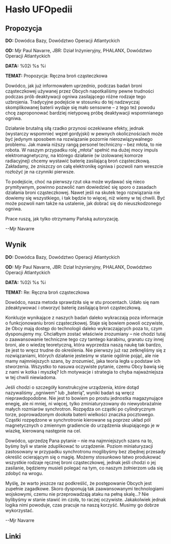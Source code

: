 # Hasło UFOpedii

## Propozycja

**DO:** Dowódca Bazy, Dowództwo Operacji Atlantyckich

**OD:** Mjr Paul Navarre, JBR: Dział Inżynieryjny, PHALANX, Dowództwo
Operacji Atlantyckich

**DATA:** %02i %s %i

**TEMAT:** Propozycja: Ręczna broń cząsteczkowa

Dowódco, jak już informowałem uprzednio, podczas badań broni
cząsteczkowej używanej przez Obcych napotkaliśmy pewne trudności podczas
prób deaktywacji ogniwa zasilającego różne rodzaje tego uzbrojenia.
Tradycyjne podejście w stosunku do tej nadzwyczaj skomplikowanej baterii
wydaje się mało sensowne – z tego też powodu chcę zaproponować bardziej
nietypową próbę deaktywacji wspomnianego ogniwa.

Działanie brutalną siłą rzadko przynosi oczekiwane efekty, jednak
(wystarczy wspomnieć węzeł gordyjski) w pewnych okolicznościach może być
jedynym sposobem na rozwiązanie pozornie nierozwiązywalnego problemu.
Jak mawia niższy rangą personel techniczny – bez młota, to nie robota. W
naszym przypadku rolę „młota” spełnić ma dużej mocy impuls
elektromagnetyczny, na którego działanie (w izolowanej komorze
radiacyjnej) chcemy wystawić baterię zasilającą broń cząsteczkową.
Zakładamy, że zniszczy on całą elektronikę ogniwa i pozwoli nam wreszcie
rozłożyć je na czynniki pierwsze.

To podejście, choć na pierwszy rzut oka może wydawać się nieco
prymitywnym, powinno pozwolić nam dowiedzieć się sporo o zasadach
działania broni cząsteczkowej. Nawet jeśli na skutek tego rozwiązania
nie dowiemy się wszystkiego, i tak będzie to więcej, niż wiemy w tej
chwili. Być może pozwoli nam także na ustalenie, jak dobrać się do
nieuszkodzonego ogniwa.

Prace ruszą, jak tylko otrzymamy Pańską autoryzację.

--Mjr Navarre

## Wynik

**DO:** Dowódca Bazy, Dowództwo Operacji Atlantyckich

**OD:** Mjr Paul Navarre, JBR: Dział Inżynieryjny, PHALANX, Dowództwo
Operacji Atlantyckich

**DATA:** %02i %s %i

**TEMAT:** Re: Ręczna broń cząsteczkowa

Dowódco, nasza metoda sprawdziła się w stu procentach. Udało się nam
zdeaktywować i otworzyć baterię zasilającą broń cząsteczkową.

Konkluzje wynikające z naszych badań daleko wykraczają poza informacje o
funkcjonowaniu broni cząsteczkowej. Staje się bowiem powoli oczywiste,
że Obcy mają dostęp do technologii daleko wykraczających poza to, czym
dysponujemy my. Chciałbym zostać właściwie zrozumiany – nie chodzi tutaj
o zaawansowanie techniczne tego czy tamtego karabinu, granatu czy innej
broni, ale o wiedzę teoretyczną, która wyprzedza naszą naukę tak bardzo,
że jest to wręcz trudne do określenia. Nie pierwszy już raz zetknęliśmy
się z rozwiązaniami, których działanie jesteśmy w stanie ogólnie pojąć,
ale nie mamy najmniejszych szans, by zrozumieć, jaka teoria legła u
podstaw ich stworzenia. Wszystko to nasuwa oczywiste pytanie, czemu Obcy
bawią się z nami w kotka i myszkę? Ich motywacje i strategia to chyba
najważniejsza w tej chwili niewiadoma.

Jeśli chodzi o szczegóły konstrukcyjne urządzenia, które dotąd
nazywaliśmy „ogniwem” lub „baterią”, wyniki badań są wręcz
nieprawdopodobne. Nie jest to bowiem po prostu jednostka magazynujące
enegię, ale ni mniej, ni więcej, tylko zminiaturyzowany do
niewyobrażalnie małych rozmiarów synchrotron. Rozpędza on cząstki po
cylindrycznym torze, poprowadzonym dookoła baterii wielkości znaczka
pocztowego. Cząstki rozpędzone w synchrotronie kierowane są poprzez
układ pól magnetycznych o zmiennym gradiencie do urządzenia skupiającego
je w wiazkę, kierowaną następnie na cel.

Dowódco, uprzedzę Pana pytanie – nie ma najmniejszych szans na to, byśmy
byli w stanie zduplikować to urządzenie. Poziom miniaturyzacji
zastosowany w przypadku synchrotronu moglibyśmy bez zbędnej przesady
określić ocierającym się o magię. Możemy stosunkowo łatwo produkować
wszystkie rodzaje ręcznej broni cząsteczkowej, jednak jeśli chodzi o jej
zasilanie, będziemy musieli polegać na tym, co naszym żołnierzom uda się
zdobyć na wrogu.

Myślę, że warto jeszcze raz podkreślić, że postępowanie Obcych jest
zupełnie zagadkowe. Skoro dysponują tak zaawansowanymi technologiami
wojskowymi, czemu nie przeprowadzają ataku na pełną skalę...? Nie
bylibyśmy w stanie stawić im czoła, to raczej oczywiste. Jakakolwiek
jednak logika nimi powoduje, czas pracuje na naszą korzyść. Musimy go
dobrze wykorzystać.

--Mjr Navarre

## Linki